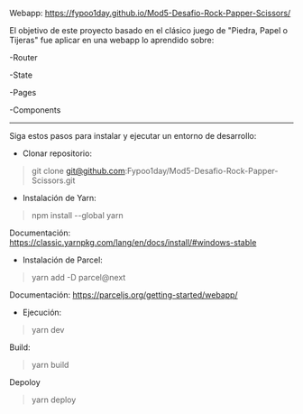 Webapp: https://fypoo1day.github.io/Mod5-Desafio-Rock-Papper-Scissors/

El objetivo de este proyecto basado en el clásico juego de "Piedra, Papel o Tijeras" fue aplicar en una webapp lo aprendido sobre:

-Router

-State

-Pages

-Components

---

Siga estos pasos para instalar y ejecutar un entorno de desarrollo:

- Clonar repositorio:

> git clone git@github.com:Fypoo1day/Mod5-Desafio-Rock-Papper-Scissors.git

- Instalación de Yarn:

> npm install --global yarn

Documentación: https://classic.yarnpkg.com/lang/en/docs/install/#windows-stable

- Instalación de Parcel:

> yarn add -D parcel@next

Documentación: https://parceljs.org/getting-started/webapp/

- Ejecución:

> yarn dev

Build:

> yarn build

Depoloy

> yarn deploy
